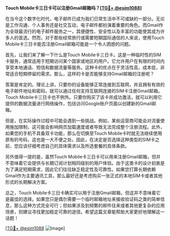 **Touch Mobile卡三日卡可以注册Gmail邮箱吗？[[TG💪+ @esim1088](https://t.me/s/esim1088)]**

在当今这个数字化时代，电子邮件已成为我们日常生活中不可或缺的一部分。无论是工作沟通、个人事务还是社交互动，电子邮件都扮演着重要的角色。而Gmail作为全球最流行的电子邮件服务之一，其便捷性、安全性以及丰富的功能使其成为许多人的首选。然而，对于那些经常旅行或需要短期国际通信的人来说，使用Touch Mobile卡三日卡能否注册Gmail邮箱可能是一个令人困惑的问题。

首先，让我们来了解一下什么是Touch Mobile卡三日卡。这是一种临时性的SIM卡服务，通常适用于短期访问某个国家或地区的用户。它允许用户在有限的时间内享受本地通话、短信和数据流量等服务。这种卡的优点在于灵活性高，成本低，非常适合短期停留的需求。那么，这样的卡是否能够支持Gmail邮箱的注册呢？

答案是肯定的。理论上讲，只要你的设备能够正常连接到互联网，并且拥有有效的电子邮件地址和密码，就可以通过任何支持互联网连接的SIM卡注册Gmail邮箱。Touch Mobile卡三日卡也不例外。只要你购买了该卡并成功激活，就可以利用它提供的数据流量进行网络操作，包括访问Google账户页面以创建新的Gmail邮箱。

但是，在实际操作过程中可能会遇到一些挑战。例如，某些运营商可能会对流量使用施加限制，这可能会影响网页加载速度或者导致无法完成整个注册流程。此外，如果您的手机不具备双卡功能，那么在切换至Touch Mobile卡时就无法继续使用原有的号码，这也是一大不便之处。因此，在决定是否选择这种类型的SIM卡之前，您应该仔细考虑自己的具体需求以及所选套餐的具体条款。

另外值得一提的是，虽然Touch Mobile卡三日卡可以用来注册Gmail邮箱，但并不意味着它会提供与长期订阅计划相同级别的用户体验。由于这类卡的设计初衷是为了满足短期需求，因此它们往往缺乏稳定性及可靠性。如果您打算长期依赖Gmail作为主要通讯工具，那么最好还是考虑购买一张正式的本地SIM卡或者其他形式的长期解决方案。

总之，Touch Mobile卡三日卡确实可以用于注册Gmail邮箱，但这并不意味着它是最佳的选择。如果您只是偶尔需要一个临时邮箱地址来接收验证码之类的简单信息，那么这种方式完全可行；但如果涉及到频繁的邮件往来或者其他更复杂的应用场景，则建议寻找更加稳定可靠的途径。希望这篇文章能帮助大家更好地理解这一话题！

[[TG💪+ @esim1088](https://t.me/s/esim1088) ![Image](https://i.postimg.cc/4NQfJmqS/Snipaste-2025-05-13-00-14-12.png)]